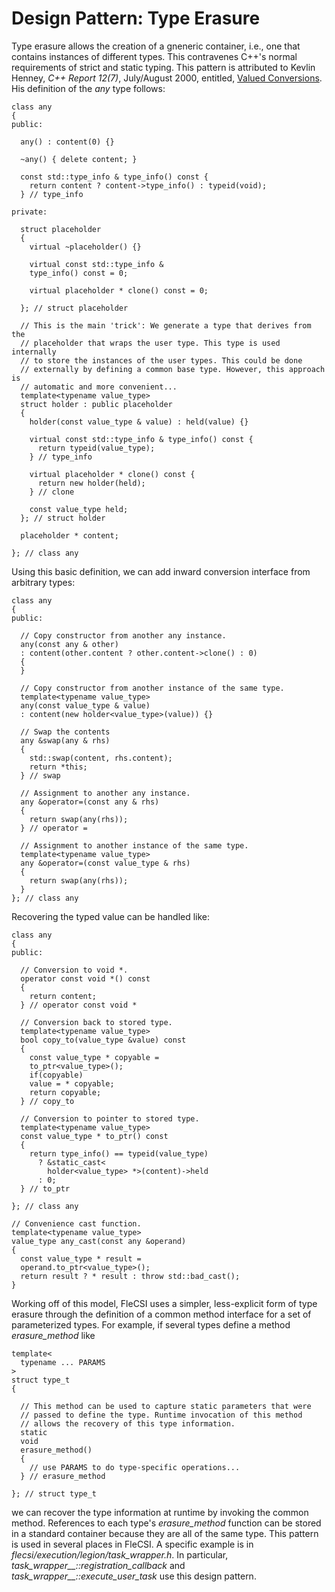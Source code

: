 # Design Pattern: Type Erasure

Type erasure allows the creation of a gneneric container, i.e., one that
contains instances of different types. This contravenes C++'s normal
requirements of strict and static typing. This pattern is attributed to
Kevlin Henney, *C++ Report 12(7)*, July/August 2000, entitled,
[Valued Conversions](http://www.two-sdg.demon.co.uk/curbralan/papers/ValuedConversions.pdf). His definition of the *any* type follows:
```
class any
{
public:

  any() : content(0) {}

  ~any() { delete content; }

  const std::type_info & type_info() const {
    return content ? content->type_info() : typeid(void);
  } // type_info

private:

  struct placeholder
  {
    virtual ~placeholder() {}

    virtual const std::type_info &
    type_info() const = 0;

    virtual placeholder * clone() const = 0;

  }; // struct placeholder

  // This is the main 'trick': We generate a type that derives from the
  // placeholder that wraps the user type. This type is used internally
  // to store the instances of the user types. This could be done
  // externally by defining a common base type. However, this approach is
  // automatic and more convenient...
  template<typename value_type>
  struct holder : public placeholder
  {
    holder(const value_type & value) : held(value) {}

    virtual const std::type_info & type_info() const {
      return typeid(value_type);
    } // type_info

    virtual placeholder * clone() const {
      return new holder(held);
    } // clone

    const value_type held;
  }; // struct holder

  placeholder * content;

}; // class any
```

Using this basic definition, we can add inward conversion interface from
arbitrary types:

```
class any
{
public:

  // Copy constructor from another any instance.
  any(const any & other)
  : content(other.content ? other.content->clone() : 0)
  {
  }

  // Copy constructor from another instance of the same type.
  template<typename value_type>
  any(const value_type & value)
  : content(new holder<value_type>(value)) {}

  // Swap the contents
  any &swap(any & rhs)
  {
    std::swap(content, rhs.content);
    return *this;
  } // swap

  // Assignment to another any instance.
  any &operator=(const any & rhs)
  {
    return swap(any(rhs));
  } // operator =

  // Assignment to another instance of the same type.
  template<typename value_type>
  any &operator=(const value_type & rhs)
  {
    return swap(any(rhs));
  }
}; // class any
```

Recovering the typed value can be handled like:

```
class any
{
public:

  // Conversion to void *.
  operator const void *() const
  {
    return content;
  } // operator const void *

  // Conversion back to stored type.
  template<typename value_type>
  bool copy_to(value_type &value) const
  {
    const value_type * copyable =
    to_ptr<value_type>();
    if(copyable)
    value = * copyable;
    return copyable;
  } // copy_to

  // Conversion to pointer to stored type.
  template<typename value_type>
  const value_type * to_ptr() const
  {
    return type_info() == typeid(value_type)
      ? &static_cast<
        holder<value_type> *>(content)->held
      : 0;
  } // to_ptr

}; // class any

// Convenience cast function.
template<typename value_type>
value_type any_cast(const any &operand)
{
  const value_type * result =
  operand.to_ptr<value_type>();
  return result ? * result : throw std::bad_cast();
}
```

Working off of this model, FleCSI uses a simpler, less-explicit form of
type erasure through the definition of a common method interface for a
set of parameterized types. For example, if several types define a
method *erasure_method* like
```
template<
  typename ... PARAMS
>
struct type_t
{

  // This method can be used to capture static parameters that were
  // passed to define the type. Runtime invocation of this method
  // allows the recovery of this type information.
  static
  void
  erasure_method()
  {
    // use PARAMS to do type-specific operations...
  } // erasure_method

}; // struct type_t
```
we can recover the type information at runtime by invoking the common
method. References to each type's *erasure_method* function can be
stored in a standard container because they are all of the same type.
This pattern is used in several places in FleCSI. A specific example is
in *flecsi/execution/legion/task_wrapper.h*. In particular,
*task_wrapper__::registration_callback* and
*task_wrapper__::execute_user_task* use this design pattern.

<!-- vim: set tabstop=2 shiftwidth=2 expandtab fo=cqt tw=72 : -->
